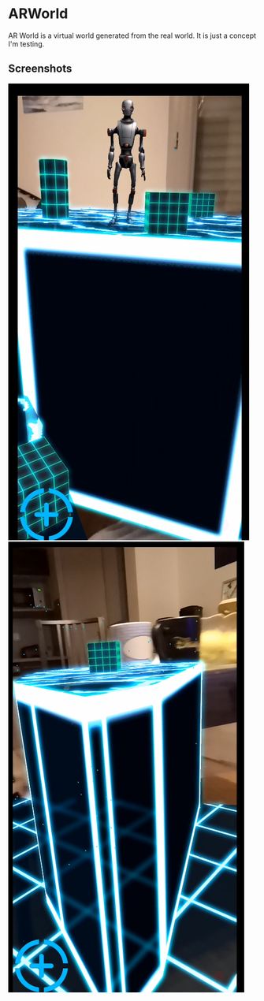 # ARWorld
AR World is a virtual world generated from the real world. It is just a concept I'm testing.

## Screenshots

![Screen 1](/docs/screen1.png)
![Screen 2](/docs/screen2.png)
